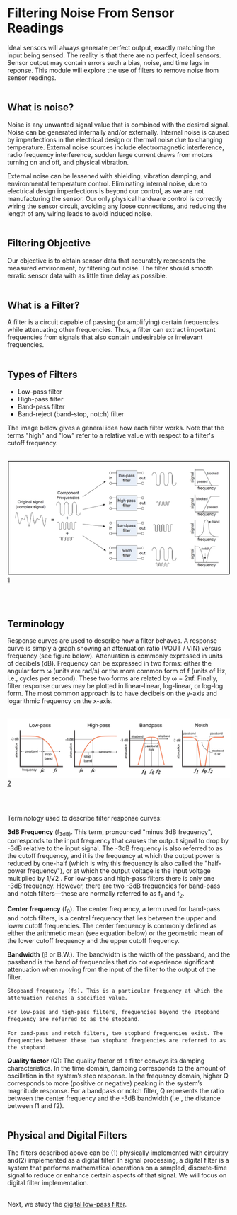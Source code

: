# Filtering Noise From Sensor Readings

Ideal sensors will always generate perfect output, exactly matching the input being sensed. The reality is that there are no perfect, ideal sensors. Sensor output may contain errors such a bias, noise, and time lags in reponse. This module will explore the use of filters to remove noise from sensor readings.
<br>
<br>

## What is noise?

Noise is any unwanted signal value that is combined with the desired signal. Noise can be generated internally and/or externally. Internal noise is caused by imperfections in the electrical design or thermal noise due to changing temperature. External noise sources include electromagnetic interference, radio frequency interference, sudden large current draws from motors turning on and off, and physical vibration.

External noise can be lessened with shielding, vibration damping, and environmental temperature control. Eliminating internal noise, due to electrical design imperfections is beyond our control, as we are not manufacturing the sensor. Our only physical hardware control is correctly wiring the sensor circuit, avoiding any loose connections, and reducing the length of any wiring leads to avoid induced noise.
<br>
<br>

## Filtering Objective

Our objective is to obtain sensor data that accurately represents the measured environment, by filtering out noise. The filter should smooth erratic sensor data with as little time delay as possible.
<br>
<br>

## What is a Filter?

A filter is a circuit capable of passing (or amplifying) certain frequencies while attenuating other frequencies. Thus, a filter can extract important frequencies from signals that also contain undesirable or irrelevant frequencies.
<br>
<br>

## Types of Filters

- Low-pass filter 
- High-pass filter
- Band-pass filter
- Band-reject (band-stop, notch) filter

The image below gives a general idea how each filter works. Note that the terms "high" and "low" refer to a relative value with respect to a filter's cutoff frequency.<br><br>


![Filter Types](./images/four_major_filters.jpg "Filter Types")[1](https://www.allaboutcircuits.com/uploads/articles/four_major_filters.jpg)

<br><br>

## Terminology

Response curves are used to describe how a filter behaves. A response curve is simply a graph showing an attenuation ratio (VOUT / VIN) versus frequency (see figure below). Attenuation is commonly expressed in units of decibels (dB). Frequency can be expressed in two forms: either the angular form ω (units are rad/s) or the more common form of f (units of Hz, i.e., cycles per second). These two forms are related by ω = 2πf. Finally, filter response curves may be plotted in linear-linear, log-linear, or log-log form. The most common approach is to have decibels on the y-axis and logarithmic frequency on the x-axis. <br><br>


![Response Curvers](./images/Davis_intro_to_filters_filter_types.jpg "Response Curves")[2](https://www.allaboutcircuits.com/uploads/articles/Davis_intro_to_filters_filter_types.jpg)

<br><br>

Terminology used to describe filter response curves:

**3dB Frequency** (f<sub>3dB)</sub>. This term, pronounced "minus 3dB frequency", corresponds to the input frequency that causes the output signal to drop by -3dB relative to the input signal. The -3dB frequency is also referred to as the cutoff frequency, and it is the frequency at which the output power is reduced by one-half (which is why this frequency is also called the "half-power frequency"), or at which the output voltage is the input voltage multiplied by 1/√2 . For low-pass and high-pass filters there is only one -3dB frequency. However, there are two -3dB frequencies for band-pass and notch filters—these are normally referred to as f<sub>1</sub> and f<sub>2</sub>.

**Center frequency** (f<sub>0</sub>). The center frequency, a term used for band-pass and notch filters, is a central frequency that lies between the upper and lower cutoff frequencies. The center frequency is commonly defined as either the arithmetic mean (see equation below) or the geometric mean of the lower cutoff frequency and the upper cutoff frequency.

**Bandwidth** (β or B.W.). The bandwidth is the width of the passband, and the passband is the band of frequencies that do not experience significant attenuation when moving from the input of the filter to the output of the filter.

    Stopband frequency (fs). This is a particular frequency at which the attenuation reaches a specified value.
    
    For low-pass and high-pass filters, frequencies beyond the stopband frequency are referred to as the stopband.
    
    For band-pass and notch filters, two stopband frequencies exist. The frequencies between these two stopband frequencies are referred to as the stopband.

**Quality factor** (Q): The quality factor of a filter conveys its damping characteristics. In the time domain, damping corresponds to the amount of oscillation in the system’s step response. In the frequency domain, higher Q corresponds to more (positive or negative) peaking in the system’s magnitude response. For a bandpass or notch filter, Q represents the ratio between the center frequency and the -3dB bandwidth (i.e., the distance between f1 and f2).
<br><br>

## Physical and Digital Filters

The filters described above can be (1) physically implemented with circuitry and(2) implemented as a digital filter. In signal processing, a digital filter is a system that performs mathematical operations on a sampled, discrete-time signal to reduce or enhance certain aspects of that signal. We will focus on digital filter implementation.
<br>
<br>

Next, we study the [digital low-pass filter](./digital_low_pass_filter.md).